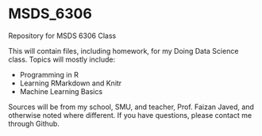 # MSDS_6306
Repository for MSDS 6306 Class

This will contain files, including homework, for my Doing Data Science class. Topics will mostly include:
* Programming in R
* Learning RMarkdown and Knitr
* Machine Learning Basics

Sources will be from my school, SMU, and teacher, Prof. Faizan Javed, and otherwise noted where different. If you have questions, please contact me through Github.
